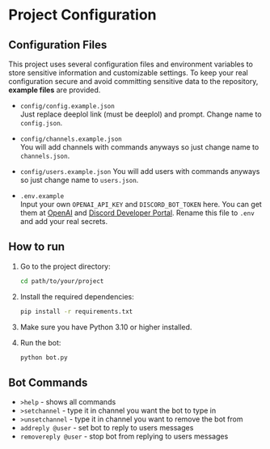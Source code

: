 # Project Configuration


## Configuration Files

This project uses several configuration files and environment variables to store sensitive information and customizable settings. To keep your real configuration secure and avoid committing sensitive data to the repository, **example files** are provided.


- `config/config.example.json`  
  Just replace deeplol link (must be deeplol) and prompt. Change name to `config.json`.  

- `config/channels.example.json`  
  You will add channels with commands anyways so just change name to `channels.json`.

- `config/users.example.json`
  You will add users with commands anyways so just change name to `users.json`.


- `.env.example`  
  Input your own `OPENAI_API_KEY` and `DISCORD_BOT_TOKEN` here. You can get them at [OpenAI](https://platform.openai.com/signup) and [Discord Developer Portal](https://discord.com/developers/applications).
  Rename this file to `.env` and add your real secrets.

## How to run

1. Go to the project directory:
   ```bash
   cd path/to/your/project
   ```

2. Install the required dependencies:
   ```bash
   pip install -r requirements.txt
   ```
   
3. Make sure you have Python 3.10 or higher installed.


4. Run the bot:
   ```bash
   python bot.py
   ```
   
## Bot Commands

- `>help` - shows all commands
- `>setchannel` - type it in channel you want the bot to type in
- `>unsetchannel` - type it in channel you want to remove the bot from
- `addreply @user` - set bot to reply to users messages
- `removereply @user` - stop bot from replying to users messages